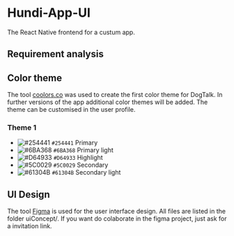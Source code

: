 # Hundi-App-UI
The React Native frontend for a custum app.

## Requirement analysis

## Color theme
The tool [coolors.co](https://coolors.co/) was used to create the first color theme for DogTalk. In further versions of the app additional color themes will be added. The theme can be customised in the user profile.

### Theme 1
- ![#254441](https://placehold.co/15x15/254441/254441.png) `#254441` Primary
- ![#6BA368](https://placehold.co/15x15/6BA368/6BA368.png) `#6BA368` Primary light
- ![#D64933](https://placehold.co/15x15/D64933/D64933.png) `#D64933` Highlight
- ![#5C0029](https://placehold.co/15x15/5C0029/5C0029.png) `#5C0029` Secondary 
- ![#61304B](https://placehold.co/15x15/61304B/61304B.png) `#61304B` Secondary light

## UI Design
The tool [Figma](figma.com) is used for the user interface design. All files are listed in the folder uiConcept/. If you want do colaborate in the figma project, just ask for a invitation link.